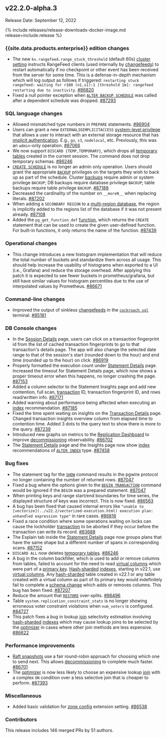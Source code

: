 ## v22.2.0-alpha.3

Release Date: September 12, 2022

{% include releases/release-downloads-docker-image.md release=include.release %}

<h3 id="v22-2-0-alpha-3-enterprise-edition-changes">{{site.data.products.enterprise}} edition changes</h3>

- The new `kv.rangefeed.range_stuck_threshold` (default 60s) [cluster setting](../v22.2/cluster-settings.html) instructs RangeFeed clients (used internally by [changefeeds](../v22.2/create-changefeed.html)) to restart automatically if no checkpoint or other event has been received from the server for some time. This is a defense-in-depth mechanism which will log output as follows if triggered: `restarting stuck rangefeed: waiting for r100 (n1,s1):1 [threshold 1m]: rangefeed restarting due to inactivity`. [#86820][#86820]
- Fixed a null pointer exception when [`ALTER BACKUP SCHEDULE`](../v22.2/create-schedule-for-backup.html) was called after a dependent schedule was dropped. [#87293][#87293]

<h3 id="v22-2-0-alpha-3-sql-language-changes">SQL language changes</h3>

- Allowed mismatched type numbers in `PREPARE` statements. [#86904][#86904]
- Users can grant a new `EXTERNALIOIMPLICITACCESS` [system-level privilege](../v22.2/security-reference/authorization.html#system-level-privileges) that allows a user to interact with an external storage resource that has [implicit authentication](../v22.2/cloud-storage-authentication.html). E.g., `gs`, `s3`, `nodelocal`, etc. Previously, this was an `admin`-only operation. [#87066][#87066]
- We now support `DISCARD {TEMP,TEMPORARY}`, which drops all [temporary tables](../v22.2/temporary-tables.html) created in the current session. The command does not drop temporary schemas. [#86246][#86246]
- [`CREATE SCHEDULE`](../v22.2/create-schedule-for-backup.html) is no longer an admin only operation. Users should grant the appropriate [`BACKUP`](../v22.2/backup.html) privileges on the targets they wish to back up as part of the schedule. Cluster [backups](../v22.2/backup.html) require admin or system privilege `BACKUP`; DB backups require database privilege `BACKUP`; table backups require table privilege `BACKUP`. [#87188][#87188]
- Decreased the cardinality of the number on `__moreN__` when replacing literals. [#87202][#87202]
- When adding a `SECONDARY REGION` to a [multi-region database](../v22.2/multiregion-overview.html), the region is implicitly added to the regions list of the database if it was not present already. [#87108][#87108]
- Added the `pg_get_function_def` [function](../v22.2/functions-and-operators.html), which returns the `CREATE` statement that can be used to create the given user-defined function. For built-in functions, it only returns the name of the function. [#87439][#87439]

<h3 id="v22-2-0-alpha-3-operational-changes">Operational changes</h3>

- This change introduces a new histogram implementation that will reduce the total number of buckets and standardize them across all usage. This should help increase the usability of histograms when exported to a UI (i.e., Grafana) and reduce the storage overhead. After applying this patch it is expected to see fewer buckets in prometheus/grafana, but still  have similar values for histogram percentiles due to the use of interpolated values by Prometheus. [#86671][#86671]

<h3 id="v22-2-0-alpha-3-command-line-changes">Command-line changes</h3>

- Improved the output of sinkless [changefeeds](../v22.2/create-changefeed.html) in the [`cockroach sql`](../v22.2/cockroach-sql.html) terminal. [#85181][#85181]

<h3 id="v22-2-0-alpha-3-db-console-changes">DB Console changes</h3>

- In the [Session Details](../v22.2/ui-sessions-page.html) page, users can click on a transaction fingerprint id from the list of cached transaction fingerprints to go to that transaction's details page. The app will also change the selected date range to that of the session's start (rounded down to the hour) and end time (rounded up to the hour) on click. [#86919][#86919]
- Properly formatted the execution count under [Statement Details](../v22.2/ui-statements-page.html) page. Increased the timeout for Statement Details page, which now shows a proper timeout error when this happens, no longer crashing the page. [#87153][#87153]
- Added a column selector to the Statement Insights page and add new contention, full scan, [transaction](../v22.2/transactions.html) ID, transaction fingerprint ID, and rows read/written info. [#87171][#87171]
- Added warning about performance being affected when executing an [index](../v22.2/indexes.html) recommendation. [#87185][#87185]
- Fixed the time spent waiting on insights on the [Transaction Details](../v22.2/ui-transactions-page.html) page. Changed transaction insights overview column from elapsed time to contention time. Added 3 dots to the query text to show there is more to the query. [#87239][#87239]
- Introduced new graphs on metrics to the [Replication Dashboard](../v22.2/ui-replication-dashboard.html) to improve [decommissioning](../v22.2/node-shutdown.html) observability. [#86702][#86702]
- The [Statement Details](../v22.2/ui-statements-page.html) page and the Insights page now show [index](../v22.2/indexes.html) recommendations of [`ALTER INDEX`](../v22.2/alter-index.html) type. [#87458][#87458]

<h3 id="v22-2-0-alpha-3-bug-fixes">Bug fixes</h3>

- The statement tag for the [`SHOW`](../v22.2/show-vars.html) command results in the pgwire protocol no longer containing the number of returned rows. [#87047][#87047]
- Fixed a bug where the options given to the [`BEGIN TRANSACTION`](../v22.2/begin-transaction.html) command would be ignored if the `BEGIN` was a prepared statement. [#87047][#87047]
- When printing keys and range start/end boundaries for time series, the displayed structure of keys was incorrect. This is now fixed. [#86563][#86563]
- A bug has been fixed that caused internal errors like `"unable to [vectorize](../v22.2/vectorized-execution.html) execution plan: unhandled expression type"` in rare cases. [#86816][#86816]
- Fixed a race condition where some operations waiting on locks can cause the lockholder [transaction](../v22.2/transactions.html) to be aborted if they occur before the transaction can write its record. [#83688][#83688]
- The Explain tab inside the [Statement Details](../v22.2/ui-statements-page.html) page now groups plans that have the same shape but a different number of spans in corresponding scans. [#87152][#87152]
- `DISCARD ALL` now deletes [temporary tables](../v22.2/temporary-tables.html). [#86246][#86246]
- A bug in the column backfiller, which is used to add or remove columns from tables, failed to account for the need to read [virtual columns](../v22.2/computed-columns.html) which were part of a [primary key](../v22.2/primary-key.html). [Hash-sharded](../v22.2/hash-sharded-indexes.html) [indexes](../v22.2/indexes.html), starting in v22.1, use [virtual columns](../v22.2/computed-columns.html). Any [hash-sharded](../v22.2/hash-sharded-indexes.html) table created in v22.1 or any table created with a virtual column as part of its primary key would indefinitely fail to complete a [schema change](../v22.2/online-schema-changes.html) which adds or removes columns. This bug has been fixed. [#87207][#87207]
- Reduce the amount that [`RESTORE`](../v22.2/restore.html) over-splits. [#86496][#86496]
- Table `system.replication_constraint_stats` is no longer showing erroneous voter constraint violations when `num_voters` is configured. [#84727][#84727]
- This patch fixes a bug in lookup [join](../v22.2/joins.html) selectivity estimation involving [hash-sharded](../v22.2/hash-sharded-indexes.html) [indexes](../v22.2/indexes.html) which may cause lookup joins to be selected by the [optimizer](../v22.2/cost-based-optimizer.html) in cases where other join methods are less expensive. [#86622][#86622]

<h3 id="v22-2-0-alpha-3-performance-improvements">Performance improvements</h3>

- [Raft snapshots](../v22.2/architecture/replication-layer.html#snapshots) use a fair round-robin approach for choosing which one to send next. This allows [decommissioning](../v22.2/node-shutdown.html) to complete much faster. [#86701][#86701]
- The [optimizer](../v22.2/cost-based-optimizer.html) is now less likely to choose an expensive lookup [join](../v22.2/joins.html) with a complex `ON` condition over a less selective join that is cheaper to perform. [#87393][#87393]

<h3 id="v22-2-0-alpha-3-miscellaneous">Miscellaneous</h3>

- Added basic validation for [zone config](../v22.2/configure-replication-zones.html) extension setting. [#86538][#86538]

<h3 id="v22-2-0-alpha-3-contributors">Contributors</h3>

This release includes 146 merged PRs by 51 authors.

[#83688]: https://github.com/cockroachdb/cockroach/pull/83688
[#84727]: https://github.com/cockroachdb/cockroach/pull/84727
[#85181]: https://github.com/cockroachdb/cockroach/pull/85181
[#85920]: https://github.com/cockroachdb/cockroach/pull/85920
[#86246]: https://github.com/cockroachdb/cockroach/pull/86246
[#86496]: https://github.com/cockroachdb/cockroach/pull/86496
[#86538]: https://github.com/cockroachdb/cockroach/pull/86538
[#86563]: https://github.com/cockroachdb/cockroach/pull/86563
[#86622]: https://github.com/cockroachdb/cockroach/pull/86622
[#86671]: https://github.com/cockroachdb/cockroach/pull/86671
[#86701]: https://github.com/cockroachdb/cockroach/pull/86701
[#86702]: https://github.com/cockroachdb/cockroach/pull/86702
[#86816]: https://github.com/cockroachdb/cockroach/pull/86816
[#86820]: https://github.com/cockroachdb/cockroach/pull/86820
[#86826]: https://github.com/cockroachdb/cockroach/pull/86826
[#86904]: https://github.com/cockroachdb/cockroach/pull/86904
[#86919]: https://github.com/cockroachdb/cockroach/pull/86919
[#87047]: https://github.com/cockroachdb/cockroach/pull/87047
[#87066]: https://github.com/cockroachdb/cockroach/pull/87066
[#87108]: https://github.com/cockroachdb/cockroach/pull/87108
[#87152]: https://github.com/cockroachdb/cockroach/pull/87152
[#87153]: https://github.com/cockroachdb/cockroach/pull/87153
[#87171]: https://github.com/cockroachdb/cockroach/pull/87171
[#87185]: https://github.com/cockroachdb/cockroach/pull/87185
[#87188]: https://github.com/cockroachdb/cockroach/pull/87188
[#87202]: https://github.com/cockroachdb/cockroach/pull/87202
[#87207]: https://github.com/cockroachdb/cockroach/pull/87207
[#87239]: https://github.com/cockroachdb/cockroach/pull/87239
[#87293]: https://github.com/cockroachdb/cockroach/pull/87293
[#87393]: https://github.com/cockroachdb/cockroach/pull/87393
[#87431]: https://github.com/cockroachdb/cockroach/pull/87431
[#87439]: https://github.com/cockroachdb/cockroach/pull/87439
[#87458]: https://github.com/cockroachdb/cockroach/pull/87458
